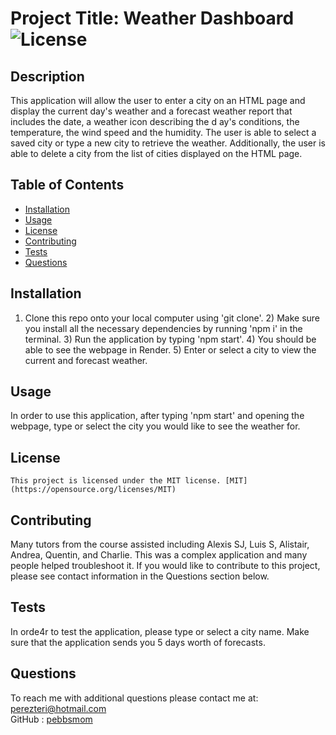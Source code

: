# Project Title: Weather Dashboard ![License](https://img.shields.io/badge/License-MIT-yellow.svg)
## Description 
This application will allow the user to enter a city on an HTML page and display the current day's weather and a forecast weather report that includes the date, a weather icon describing the d ay's conditions, the temperature, the wind speed and the humidity.  The user is able to select a saved city or type a new city to retrieve the weather.  Additionally, the user is able to delete a city from the list of cities displayed on the HTML page.
## Table of Contents
* [Installation](#installation)
* [Usage](#usage)
* [License](#license)
* [Contributing](#contributing)
* [Tests](#tests)
* [Questions](#questions)
## Installation
1) Clone this repo onto your local computer using 'git clone'. 2) Make sure you install all the necessary dependencies by running 'npm i' in the terminal. 3) Run the application by typing 'npm start'. 4) You should  be able to see the webpage in Render. 5)  Enter or select a city to view the current and forecast weather.
## Usage
In order to use this application, after typing 'npm start' and opening the webpage, type or select the city you would like to see the weather for.
## License
    This project is licensed under the MIT license. [MIT](https://opensource.org/licenses/MIT)
## Contributing
Many tutors from the course assisted including Alexis SJ, Luis S, Alistair, Andrea, Quentin, and Charlie.  This was a complex application and many people helped troubleshoot it.  If you would like to contribute to this project, please see contact information in the Questions section below.
## Tests
In orde4r to test the application, please type or select a city name.  Make sure that the application sends you 5 days worth of forecasts.
## Questions
To reach me with additional questions please contact me at:
perezteri@hotmail.com  
GitHub : [pebbsmom](https://github.com/pebbsmom)
